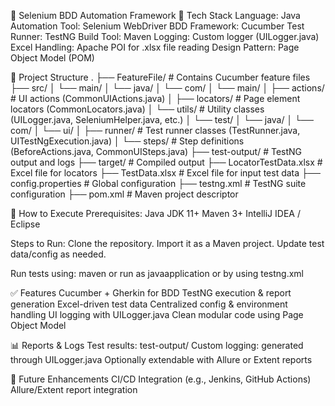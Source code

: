 🚀 Selenium BDD Automation Framework
🧰 Tech Stack
Language: Java
Automation Tool: Selenium WebDriver
BDD Framework: Cucumber
Test Runner: TestNG
Build Tool: Maven
Logging: Custom logger (UILogger.java)
Excel Handling: Apache POI for .xlsx file reading
Design Pattern: Page Object Model (POM)

📁 Project Structure
.
├── FeatureFile/              # Contains Cucumber feature files
├── src/
│   └── main/
│       └── java/
│           └── com/
│               └── main/
│                   ├── actions/         # UI actions (CommonUIActions.java)
│                   ├── locators/        # Page element locators (CommonLocators.java)
│                   └── utils/           # Utility classes (UILogger.java, SeleniumHelper.java, etc.)
│   └── test/
│       └── java/
│           └── com/
│               └── ui/
│                   ├── runner/          # Test runner classes (TestRunner.java, UITestNgExecution.java)
│                   └── steps/           # Step definitions (BeforeActions.java, CommonUISteps.java)
├── test-output/              # TestNG output and logs
├── target/                   # Compiled output
├── LocatorTestData.xlsx      # Excel file for locators
├── TestData.xlsx             # Excel file for input test data
├── config.properties         # Global configuration
├── testng.xml                # TestNG suite configuration
├── pom.xml                   # Maven project descriptor


🧪 How to Execute
Prerequisites:
Java JDK 11+
Maven 3+
IntelliJ IDEA / Eclipse

Steps to Run:
Clone the repository.
Import it as a Maven project.
Update test data/config as needed.

Run tests using:
maven or run as javaapplication or by using testng.xml

✅ Features
Cucumber + Gherkin for BDD
TestNG execution & report generation
Excel-driven test data
Centralized config & environment handling
UI logging with UILogger.java
Clean modular code using Page Object Model

📊 Reports & Logs
Test results: test-output/
Custom logging: generated through UILogger.java
Optionally extendable with Allure or Extent reports

🧹 Future Enhancements
CI/CD Integration (e.g., Jenkins, GitHub Actions)
Allure/Extent report integration

